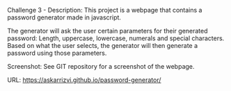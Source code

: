 Challenge 3 - Description: This project is a webpage that contains a password generator made in javascript. 

The generator will ask the user certain parameters for their generated password: Length, uppercase, lowercase, numerals and special characters. Based on what the user selects, the generator will then generate a password using those parameters.

Screenshot: See GIT repository for a screenshot of the webpage.

URL: https://askarrizvi.github.io/password-generator/
